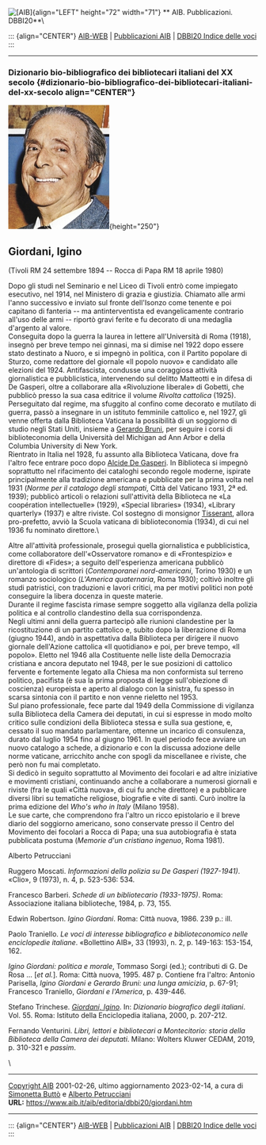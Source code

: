 ![\[AIB\]](/aib/wi/aibv72.gif){align="LEFT" height="72" width="71"}
** AIB. Pubblicazioni. DBBI20**\

::: {align="CENTER"}
[AIB-WEB](/) \| [Pubblicazioni AIB](/pubblicazioni/) \| [DBBI20 Indice
delle voci](dbbi20.htm)
:::

------------------------------------------------------------------------

### Dizionario bio-bibliografico dei bibliotecari italiani del XX secolo {#dizionario-bio-bibliografico-dei-bibliotecari-italiani-del-xx-secolo align="CENTER"}

![\[Ritratto\]](giordani.jpg){height="250"}

## Giordani, Igino

(Tivoli RM 24 settembre 1894 -- Rocca di Papa RM 18 aprile 1980)

Dopo gli studi nel Seminario e nel Liceo di Tivoli entrò come impiegato
esecutivo, nel 1914, nel Ministero di grazia e giustizia. Chiamato alle
armi l\'anno successivo e inviato sul fronte dell\'Isonzo come tenente e
poi capitano di fanteria -- ma antinterventista ed evangelicamente
contrario all\'uso delle armi -- riportò gravi ferite e fu decorato di
una medaglia d\'argento al valore.\
Conseguita dopo la guerra la laurea in lettere all\'Università di Roma
(1918), insegnò per breve tempo nei ginnasi, ma si dimise nel 1922 dopo
essere stato destinato a Nuoro, e si impegnò in politica, con il Partito
popolare di Sturzo, come redattore del giornale «Il popolo nuovo» e
candidato alle elezioni del 1924. Antifascista, condusse una coraggiosa
attività giornalistica e pubblicistica, intervenendo sul delitto
Matteotti e in difesa di De Gasperi, oltre a collaborare alla
«Rivoluzione liberale» di Gobetti, che pubblicò presso la sua casa
editrice il volume *Rivolta cattolica* (1925).\
Perseguitato dal regime, ma sfuggito al confino come decorato e mutilato
di guerra, passò a insegnare in un istituto femminile cattolico e, nel
1927, gli venne offerta dalla Biblioteca Vaticana la possibilità di un
soggiorno di studio negli Stati Uniti, insieme a [Gerardo
Bruni](bruni.htm), per seguire i corsi di biblioteconomia della
Università del Michigan ad Ann Arbor e della Columbia University di New
York.\
Rientrato in Italia nel 1928, fu assunto alla Biblioteca Vaticana, dove
fra l\'altro fece entrare poco dopo [Alcide De Gasperi](degasperi.htm).
In Biblioteca si impegnò soprattutto nel rifacimento dei cataloghi
secondo regole moderne, ispirate principalmente alla tradizione
americana e pubblicate per la prima volta nel 1931 (*Norme per il
catalogo degli stampati*, Città del Vaticano 1931, 2ª ed. 1939);
pubblicò articoli o relazioni sull\'attività della Biblioteca ne «La
coopération intellectuelle» (1929), «Special libraries» (1934), «Library
quarterly» (1937) e altre riviste. Col sostegno di monsignor
[Tisserant](tisserant.htm), allora pro-prefetto, avviò la Scuola
vaticana di biblioteconomia (1934), di cui nel 1936 fu nominato
direttore.\

Altre all\'attività professionale, proseguì quella giornalistica e
pubblicistica, come collaboratore dell\'«Osservatore romano» e di
«Frontespizio» e direttore di «Fides»; a seguito dell\'esperienza
americana pubblicò un\'antologia di scrittori (*Contemporanei
nord-americani*, Torino 1930) e un romanzo sociologico (*L\'America
quaternaria*, Roma 1930); coltivò inoltre gli studi patristici, con
traduzioni e lavori critici, ma per motivi politici non poté conseguire
la libera docenza in queste materie.\
Durante il regime fascista rimase sempre soggetto alla vigilanza della
polizia politica e al controllo clandestino della sua corrispondenza.\
Negli ultimi anni della guerra partecipò alle riunioni clandestine per
la ricostituzione di un partito cattolico e, subito dopo la liberazione
di Roma (giugno 1944), andò in aspettativa dalla Biblioteca per dirigere
il nuovo giornale dell\'Azione cattolica «Il quotidiano» e poi, per
breve tempo, «Il popolo». Eletto nel 1946 alla Costituente nelle liste
della Democrazia cristiana e ancora deputato nel 1948, per le sue
posizioni di cattolico fervente e fortemente legato alla Chiesa ma non
conformista sul terreno politico, pacifista (è sua la prima proposta di
legge sull\'obiezione di coscienza) europeista e aperto al dialogo con
la sinistra, fu spesso in scarsa sintonia con il partito e non venne
rieletto nel 1953.\
Sul piano professionale, fece parte dal 1949 della Commissione di
vigilanza sulla Biblioteca della Camera dei deputati, in cui si espresse
in modo molto critico sulle condizioni della Biblioteca stessa e sulla
sua gestione, e, cessato il suo mandato parlamentare, ottenne un
incarico di consulenza, durato dal luglio 1954 fino al giugno 1961. In
quel periodo fece avviare un nuovo catalogo a schede, a dizionario e con
la discussa adozione delle norme vaticane, arricchito anche con spogli
da miscellanee e riviste, che però non fu mai completato.\
Si dedicò in seguito soprattutto al Movimento dei focolari e ad altre
iniziative e movimenti cristiani, continuando anche a collaborare a
numerosi giornali e riviste (fra le quali «Città nuova», di cui fu anche
direttore) e a pubblicare diversi libri su tematiche religiose,
biografie e vite di santi. Curò inoltre la prima edizione del *Who\'s
who in Italy* (Milano 1958).\
Le sue carte, che comprendono fra l\'altro un ricco epistolario e il
breve diario del soggiorno americano, sono conservate presso il Centro
del Movimento dei focolari a Rocca di Papa; una sua autobiografia è
stata pubblicata postuma (*Memorie d\'un cristiano ingenuo*, Roma 1981).

Alberto Petrucciani

Ruggero Moscati. *Informazioni della polizia su De Gasperi (1927-1941)*.
«Clio», 9 (1973), n. 4, p. 523-536: 534.

Francesco Barberi. *Schede di un bibliotecario (1933-1975)*. Roma:
Associazione italiana biblioteche, 1984, p. 73, 155.

Edwin Robertson. *Igino Giordani*. Roma: Città nuova, 1986. 239 p.: ill.

Paolo Traniello. *Le voci di interesse bibliografico e biblioteconomico
nelle enciclopedie italiane*. «Bollettino AIB», 33 (1993), n. 2, p.
149-163: 153-154, 162.

*Igino Giordani: politica e morale*, Tommaso Sorgi (ed.); contributi di
G. De Rosa \... \[*et al.*\]. Roma: Città nuova, 1995. 487 p. Contiene
fra l\'altro: Antonio Parisella, *Igino Giordani e Gerardo Bruni: una
lunga amicizia*, p. 67-91; Francesco Traniello, *Giordani e l\'America*,
p. 439-446.

Stefano Trinchese. [*Giordani,
Igino*](https://www.treccani.it/enciclopedia/igino-giordani_(Dizionario-Biografico)/).
In: *Dizionario biografico degli italiani*. Vol. 55. Roma: Istituto
della Enciclopedia italiana, 2000, p. 207-212.

Fernando Venturini. *Libri, lettori e bibliotecari a Montecitorio:
storia della Biblioteca della Camera dei deputati*. Milano: Wolters
Kluwer CEDAM, 2019, p. 310-321 e *passim*.

\

------------------------------------------------------------------------

[Copyright AIB](/su-questo-sito/dichiarazione-di-copyright-aib-web/)
2001-02-26, ultimo aggiornamento 2023-02-14, a cura di [Simonetta
Buttò](/aib/redazione3.htm) e [Alberto
Petrucciani](/su-questo-sito/redazione-aib-web/)\
**URL:** https://www.aib.it/aib/editoria/dbbi20/giordani.htm

------------------------------------------------------------------------

::: {align="CENTER"}
[AIB-WEB](/) \| [Pubblicazioni AIB](/pubblicazioni/) \| [DBBI20 Indice
delle voci](dbbi20.htm)
:::
